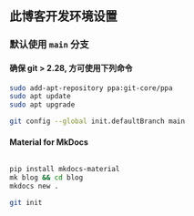 ## 此博客开发环境设置

### 默认使用 `main` 分支

#### 确保 git > 2.28, 方可使用下列命令

```bash
sudo add-apt-repository ppa:git-core/ppa
sudo apt update 
sudo apt upgrade

git config --global init.defaultBranch main

```

#### Material for MkDocs

```bash

pip install mkdocs-material
mk blog && cd blog
mkdocs new .

git init


```